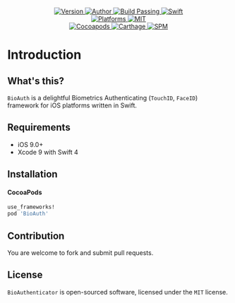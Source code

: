 
<p align="center">
  <!-- <img src="https://ooo.0o0.ooo/2017/04/23/58fc5b40945aa.png" alt="BioAuth"> -->
  <br/><a href="https://cocoapods.org/pods/BioAuth">
  <img alt="Version" src="https://img.shields.io/badge/version-1.1.0-brightgreen.svg">
  <img alt="Author" src="https://img.shields.io/badge/author-Meniny-blue.svg">
  <img alt="Build Passing" src="https://img.shields.io/badge/build-passing-brightgreen.svg">
  <img alt="Swift" src="https://img.shields.io/badge/swift-4.0%2B-orange.svg">
  <br/>
  <img alt="Platforms" src="https://img.shields.io/badge/platform-iOS-lightgrey.svg">
  <img alt="MIT" src="https://img.shields.io/badge/license-MIT-blue.svg">
  <br/>
  <img alt="Cocoapods" src="https://img.shields.io/badge/cocoapods-compatible-brightgreen.svg">
  <img alt="Carthage" src="https://img.shields.io/badge/carthage-working%20on-red.svg">
  <img alt="SPM" src="https://img.shields.io/badge/swift%20package%20manager-working%20on-red.svg">
  </a>
</p>

# Introduction

## What's this?

`BioAuth` is a delightful Biometrics Authenticating (`TouchID`, `FaceID`) framework for iOS platforms written in Swift.

## Requirements

* iOS 9.0+
* Xcode 9 with Swift 4

## Installation

#### CocoaPods

```ruby
use_frameworks!
pod 'BioAuth'
```

## Contribution

You are welcome to fork and submit pull requests.

## License

`BioAuthenticator` is open-sourced software, licensed under the `MIT` license.
